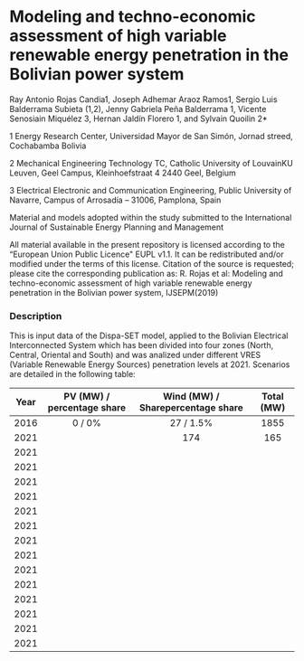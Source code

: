 # Modeling and techno-economic assessment of high variable renewable energy penetration in the Bolivian  power system

Ray Antonio Rojas Candia1, Joseph Adhemar Araoz Ramos1, Sergio Luis Balderrama Subieta (1,2), Jenny Gabriela Peña Balderrama 1, Vicente Senosiain Miquélez 3, Hernan Jaldín Florero 1, and Sylvain Quoilin 2*

1 Energy Research Center, Universidad Mayor de San Simón, Jornad streed, Cochabamba Bolivia

2 Mechanical Engineering Technology TC, Catholic University of LouvainKU Leuven, Geel Campus, Kleinhoefstraat 4 2440 Geel, Belgium

3 Electrical Electronic and Communication Engineering, Public University of Navarre, Campus of Arrosadía – 31006, Pamplona, Spain


Material and models adopted within the study submitted to the International Journal of Sustainable Energy Planning and Management

All material available in the present repository is licensed according to the “European Union Public Licence" EUPL v1.1. It can be redistributed and/or modified under the terms of this license. Citation of the source is requested; please cite the corresponding publication as: R. Rojas et al:  Modeling and techno-economic assessment of high variable renewable energy penetration in the Bolivian  power system, IJSEPM(2019)

### Description
This is input data of the Dispa-SET model, applied to the Bolivian Electrical Interconnected System which has been divided into four zones (North, Central, Oriental and South) and was analized under different VRES (Variable Renewable Energy Sources) penetration levels at 2021. Scenarios are detailed in the following table:

| Year | PV (MW) / percentage share | Wind (MW) / Sharepercentage share | Total (MW) |
| :--: | :------------------------: | :-------------------------------: | :--------: |
| 2016 |            0 / 0%          |                27 / 1.5%          |    1855    |
| 2021 |                           |   174   |     165     |     3066    |
| 2021 |                           |         |             |             |
| 2021 |                           |         |             |             |
| 2021 |                           |         |             |             |
| 2021 |                           |         |             |             |
| 2021 |                           |         |             |             |
| 2021 |                           |         |             |             |
| 2021 |                           |         |             |             |
| 2021 |                           |         |             |             |
| 2021 |                           |         |             |             |
| 2021 |                           |         |             |             |
| 2021 |                           |         |             |             |
| 2021 |                           |         |             |             |
| 2021 |                           |         |             |             |
| 2021 |                           |         |             |             |


